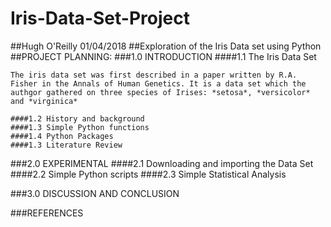 # Iris-Data-Set-Project

##Hugh O'Reilly 01/04/2018
##Exploration of the Iris Data set using Python
##PROJECT PLANNING:
  ###1.0 INTRODUCTION
    ####1.1 The Iris Data Set

    The iris data set was first described in a paper written by R.A. Fisher in the Annals of Human Genetics. It is a data set which the authgor gathered on three species of Irises: *setosa*, *versicolor* and *virginica*
    
    ####1.2 History and background
    ####1.3 Simple Python functions
    ####1.4 Python Packages
    ####1.3 Literature Review
    
  ###2.0 EXPERIMENTAL
    ####2.1 Downloading and importing the Data Set
    ####2.2 Simple Python scripts
    ####2.3 Simple Statistical Analysis

  ###3.0  DISCUSSION AND CONCLUSION

  ###REFERENCES
